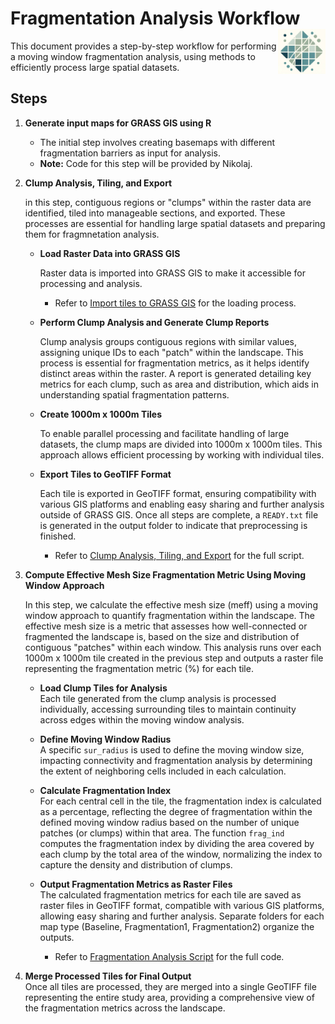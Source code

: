 # Fragmentation Analysis Workflow  <img align="right" width="15%" src="images/logo.jpeg"> 
 
This document provides a step-by-step workflow for performing a moving window fragmentation analysis, using methods to efficiently process large spatial datasets.

## Steps
1. **Generate input maps for GRASS GIS using R**
   - The initial step involves creating basemaps with different fragmentation barriers as input for analysis. 
   - **Note:** Code for this step will be provided by Nikolaj.

2. **Clump Analysis, Tiling, and Export**

   in this step, contiguous regions or "clumps" within the raster data are identified, tiled into manageable sections, and exported. These processes are essential for handling large spatial datasets and preparing them for fragmnetation analysis.
   
   - **Load Raster Data into GRASS GIS**

      Raster data is imported into GRASS GIS to make it accessible for processing and analysis.
     	- Refer to [Import tiles to GRASS GIS](https://github.com/E-O-Conchas/fragmentation/blob/7c56ac37c6174fcb428483b30376997a3fc678d7/01.load_vrt_to_grass.py) for the loading process.

   - **Perform Clump Analysis and Generate Clump Reports**
  
     Clump analysis groups contiguous regions with similar values, assigning unique IDs to each "patch" within the landscape. This process is essential for fragmentation metrics, as it helps identify distinct areas within the raster. A report is generated detailing key metrics for each clump, such as area and distribution, which aids in understanding spatial fragmentation patterns.

   - **Create 1000m x 1000m Tiles**
  
     To enable parallel processing and facilitate handling of large datasets, the clump maps are divided into 1000m x 1000m tiles. This approach allows efficient processing by working with individual tiles.
   
   - **Export Tiles to GeoTIFF Format**  

     Each tile is exported in GeoTIFF format, ensuring compatibility with various GIS platforms and enabling easy sharing and further analysis outside of GRASS GIS. Once all steps are complete, a `READY.txt` file is generated in the output folder to indicate that preprocessing is finished.
   
       - Refer to [Clump Analysis, Tiling, and Export](https://github.com/E-O-Conchas/fragmentation/blob/7c56ac37c6174fcb428483b30376997a3fc678d7/02.clumps_analysis_tiles_and_export.py) for the full script.

3. **Compute Effective Mesh Size Fragmentation Metric Using Moving Window Approach**

   In this step, we calculate the effective mesh size (meff) using a moving window approach to quantify fragmentation within the landscape. The effective mesh size is a metric that assesses how well-connected or fragmented the landscape is, based on the size and distribution of contiguous "patches" within each window. This analysis runs over each 1000m x 1000m tile created in the previous step and outputs a raster file representing the fragmentation metric (%) for each tile.
   
   - **Load Clump Tiles for Analysis**  
     Each tile generated from the clump analysis is processed individually, accessing surrounding tiles to maintain continuity across edges within the moving window analysis.

   - **Define Moving Window Radius**  
     A specific `sur_radius` is used to define the moving window size, impacting connectivity and fragmentation analysis by determining the extent of neighboring cells included in each calculation.

   - **Calculate Fragmentation Index**  
     For each central cell in the tile, the fragmentation index is calculated as a percentage, reflecting the degree of fragmentation within the defined moving window radius based on the number of unique patches (or clumps) within that area. The function `frag_ind` computes the fragmentation index by dividing the area covered by each clump by the total area of the window, normalizing the index to capture the density and distribution of clumps.

   - **Output Fragmentation Metrics as Raster Files**  
     The calculated fragmentation metrics for each tile are saved as raster files in GeoTIFF format, compatible with various GIS platforms, allowing easy sharing and further analysis. Separate folders for each map type (Baseline, Fragmentation1, Fragmentation2) organize the outputs.

     - Refer to [Fragmentation Analysis Script](https://github.com/E-O-Conchas/fragmentation/blob/f55dc3c1dca43410e8a705073abcbabd9bc67f62/03.fragmentation_indicator_multiple_folders.py) for the full code.

4. **Merge Processed Tiles for Final Output**  
   Once all tiles are processed, they are merged into a single GeoTIFF file representing the entire study area, providing a comprehensive view of the fragmentation metrics across the landscape.

     




